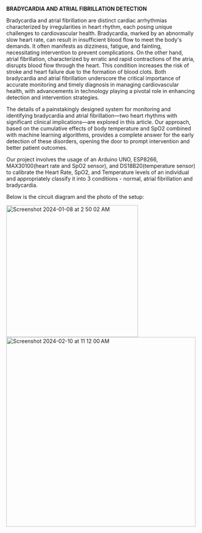 **BRADYCARDIA AND ATRIAL FIBRILLATION DETECTION**

Bradycardia and atrial fibrillation are distinct cardiac arrhythmias characterized by irregularities in heart rhythm, each posing unique challenges to cardiovascular health. Bradycardia, marked by an abnormally slow heart rate, can result in insufficient blood flow to meet the body's demands. It often manifests as dizziness, fatigue, and fainting, necessitating intervention to prevent complications. On the other hand, atrial fibrillation, characterized by erratic and rapid contractions of the atria, disrupts blood flow through the heart. This condition increases the risk of stroke and heart failure due to the formation of blood clots. Both bradycardia and atrial fibrillation underscore the critical importance of accurate monitoring and timely diagnosis in managing cardiovascular health, with advancements in technology playing a pivotal role in enhancing detection and intervention strategies.

The details of a painstakingly designed system for monitoring and identifying bradycardia and atrial fibrillation—two heart rhythms with significant clinical implications—are explored in this article. Our approach, based on the cumulative effects of body temperature and SpO2 combined with machine learning algorithms, provides a complete answer for the early detection of these disorders, opening the door to prompt intervention and better patient outcomes.

Our project involves the usage of an Arduino UNO, ESP8266, MAX30100(heart rate and SpO2 sensor), and DS18B20(temperature sensor) to calibrate the Heart Rate, SpO2, and Temperature levels of an individual and appropriately classify it into 3 conditions - normal, atrial fibrillation and bradycardia.

Below is the circuit diagram and the photo of the setup:

<img width="349" alt="Screenshot 2024-01-08 at 2 50 02 AM" src="https://github.com/pallavisharma03/images/assets/137420837/6a6adc99-54a3-44fa-81fa-530a80ffaa56">

<img width="502" alt="Screenshot 2024-02-10 at 11 12 00 AM" src="https://github.com/pallavisharma03/images/assets/137420837/7d9d0358-781c-459f-ad82-8d311b666b5d">
